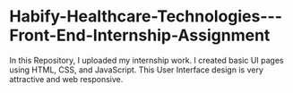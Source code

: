 # Habify-Healthcare-Technologies---Front-End-Internship-Assignment
In this Repository, I uploaded my internship work. I created basic UI pages using HTML, CSS,  and JavaScript. This User Interface design is very attractive and  web responsive.
